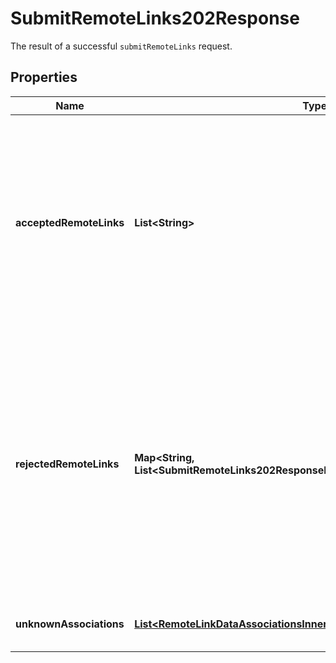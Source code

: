 

# SubmitRemoteLinks202Response

The result of a successful `submitRemoteLinks` request. 

## Properties

| Name | Type | Description | Notes |
|------------ | ------------- | ------------- | -------------|
|**acceptedRemoteLinks** | **List&lt;String&gt;** | The IDs of Remote Links that have been accepted for submission.  A Remote Link may be rejected if it was only associated with unknown issue keys, unknown service IDs, or if the submitted data for that Remote Link does not match the required schema.  Note that a Remote Link that isn&#39;t updated due to it&#39;s &#x60;updateSequenceNumber&#x60; being out of order is not considered a failed submission.  |  [optional] |
|**rejectedRemoteLinks** | **Map&lt;String, List&lt;SubmitRemoteLinks202ResponseRejectedRemoteLinksValueInner&gt;&gt;** | Details of Remote Links that have not been accepted for submission, usually due to a problem with the request data.  A Remote Link may be rejected if it was only associated with unknown issue keys, unknown service IDs, or if the submitted data for the Remote Link does not match the required schema.  The object (if present) will be keyed by Remote Link ID and include any errors associated with that Remote Link that have prevented it being submitted.  |  [optional] |
|**unknownAssociations** | [**List&lt;RemoteLinkDataAssociationsInner&gt;**](RemoteLinkDataAssociationsInner.md) | Issue keys or services IDs or keys that are not known on this Jira instance (if any).  |  [optional] |



